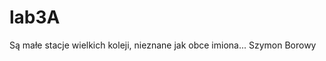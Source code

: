 # lab3A
Są małe stacje wielkich koleji, nieznane jak obce imiona...
                                   Szymon Borowy
